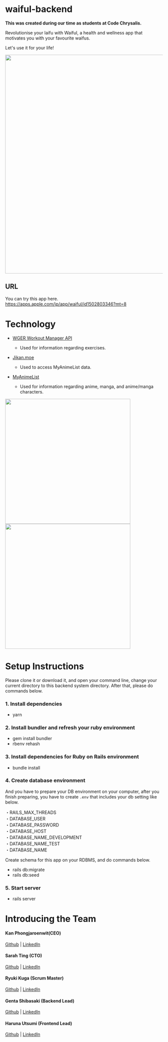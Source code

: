 # waiful-backend

**This was created during our time as students at Code Chrysalis.**

Revolutionise your laifu with Waiful, a health and wellness app that motivates you with your favourite waifus.

Let's use it for your life!

<img src="https://user-images.githubusercontent.com/56245555/76932158-9c99ee80-692d-11ea-9cec-fbef66e13374.png" width="700px">

## URL

You can try this app here.  
https://apps.apple.com/jp/app/waiful/id1502803346?mt=8

# Technology

- [WGER Workout Manager API](http://wger.de/en)
  - Used for information regarding exercises.
- [Jikan.moe](https://jikan.moe/)
  - Used to access MyAnimeList data.
- [MyAnimeList](https://myanimelist.net/)

  - Used for information regarding anime, manga, and anime/manga characters.

<img src="https://user-images.githubusercontent.com/56245555/76932527-79237380-692e-11ea-89d5-5729fae82f14.png" width="400px"><img src="https://user-images.githubusercontent.com/56245555/76932649-c273c300-692e-11ea-8ca6-dd927089db9b.png" width="400px">

# Setup Instructions

Please clone it or download it, and open your command line, change your current directory to this backend system directory. After that, please do commands below.

### 1. Install dependencies

- yarn

### 2. Install bundler and refresh your ruby environment

- gem install bundler
- rbenv rehash

### 3. Install dependencies for Ruby on Rails environment

- bundle install

### 4. Create database environment

And you have to prepare your DB environment on your computer, after you finish preparing, you have to create `.env` that includes your db setting like below.

・RAILS_MAX_THREADS  
・DATABASE_USER  
・DATABASE_PASSWORD  
・DATABASE_HOST  
・DATABASE_NAME_DEVELOPMENT  
・DATABASE_NAME_TEST  
・DATABASE_NAME

Create schema for this app on your RDBMS, and do commands below.

- rails db:migrate
- rails db:seed

### 5. Start server

- rails server

# Introducing the Team

#### Kan Phongjaroenwit(CEO)

[Github](https://github.com/kan4k4) | [LinkedIn](https://www.linkedin.com/in/contactkan/)

#### Sarah Ting (CTO)

[Github](https://github.com/sarahjting) | [LinkedIn](https://www.linkedin.com/in/sarahjting/)

#### Ryuki Kuga (Scrum Master)

[Github](https://github.com/ryukikikie) | [LinkedIn](https://www.linkedin.com/in/ryukikikie/)

#### Genta Shibasaki (Backend Lead)

[Github](https://github.com/GentaShibasaki) | [LinkedIn](https://www.linkedin.com/in/gentashibasaki/)

#### Haruna Utsumi (Frontend Lead)

[Github](https://github.com/harunamarun) | [LinkedIn](https://www.linkedin.com/in/harunamarun/)
